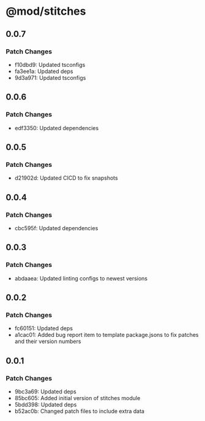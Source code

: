 # @mod/stitches

## 0.0.7

### Patch Changes

- f10dbd9: Updated tsconfigs
- fa3ee1a: Updated deps
- 9d3a971: Updated tsconfigs

## 0.0.6

### Patch Changes

- edf3350: Updated dependencies

## 0.0.5

### Patch Changes

- d21902d: Updated CICD to fix snapshots

## 0.0.4

### Patch Changes

- cbc595f: Updated dependencies

## 0.0.3

### Patch Changes

- abdaaea: Updated linting configs to newest versions

## 0.0.2

### Patch Changes

- fc60151: Updated deps
- a1cac01: Added bug report item to template package.jsons to fix patches and their version numbers

## 0.0.1

### Patch Changes

- 9bc3a69: Updated deps
- 85bc605: Added initial version of stitches module
- 5bdd398: Updated deps
- b52ac0b: Changed patch files to include extra data
